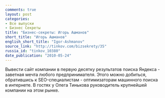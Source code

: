 ```yaml
---
comments: true
layout: post
categories:
- Все выпуски
- Бизнес Секреты
title: "Бизнес-секреты: Игорь Ашманов"
short_title: "Игорь Ашманов"
english_short_title: "Igor-Ashmanov"
source_link: "http://tinkov.com/bizsekrety/35"
russia_id: "tinkov_10380"
date_publication: "2010-05-24"
---
```

Вывести сайт компании в первую десятку результатов поиска Яндекса - заветная мечта любого предпринимателя. Этого можно добиться, обратившись к SEO-специалистам - оптимизаторам машинного поиска в интернете. В гостях у Олега Тинькова руководитель крупнейшей компании на этом рынке.
